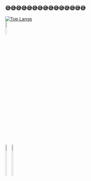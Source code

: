 ### 😅😅😅😅😅😅😅😅😅😅😅😅😅😅😅
[![Top Langs](https://github-readme-stats.vercel.app/api/top-langs/?username=Yuandiaodiaodiao&layout=compact)](https://github.com/Yuandiaodiaodiao/github-readme-stats)   
<img src="https://github-readme-stats.vercel.app/api?username=Yuandiaodiaodiao&show_icons=true&theme=radical" width="10%" height="10%" />
<span style="width:100%;display:flex;">
<span>
<img src="https://github-readme-stats.vercel.app/api?username=Yuandiaodiaodiao&show_icons=true&theme=radical" width="50%" height="100px" />
</span>
<span>
<img src="https://github-readme-stats.vercel.app/api/top-langs/?username=Yuandiaodiaodiao&layout=compact" width="50%" height="100px" />

</span>

</span>
<!--
**Yuandiaodiaodiao/yuandiaodiaodiao** is a ✨ _special_ ✨ repository because its `README.md` (this file) appears on your GitHub profile.

Here are some ideas to get you started:

- 🔭 I’m currently working on ...
- 🌱 I’m currently learning ...
- 👯 I’m looking to collaborate on ...
- 🤔 I’m looking for help with ...
- 💬 Ask me about ...
- 📫 How to reach me: ...
- 😄 Pronouns: ...
- ⚡ Fun fact: ...
-->
